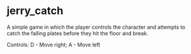# jerry_catch

A simple game in which the player controls the character and attempts to catch the falling plates before they hit the floor and break.

Controls:
D - Move right;
A - Move left
